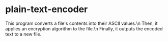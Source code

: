 # plain-text-encoder
This program converts a file's contents into their ASCII values.\n
Then, it applies an encryption algorithm to the file.\n
Finally, it outputs the encoded text to a new file.